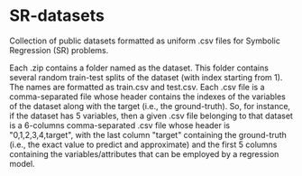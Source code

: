 # SR-datasets
Collection of public datasets formatted as uniform .csv files for Symbolic Regression (SR) problems.

Each .zip contains a folder named as the dataset. This folder contains several random train-test splits of the dataset (with index starting from 1). The names are formatted as train<seedIndex>.csv and test<seedIndex>.csv. Each .csv file is a comma-separated file whose header contains the indexes of the variables of the dataset along with the target (i.e., the ground-truth). So, for instance, if the dataset has 5 variables, then a given .csv file belonging to that dataset is a 6-columns comma-separated .csv file whose header is "0,1,2,3,4,target", with the last column "target" containing the ground-truth (i.e., the exact value to predict and approximate) and the first 5 columns containing the variables/attributes that can be employed by a regression model.
